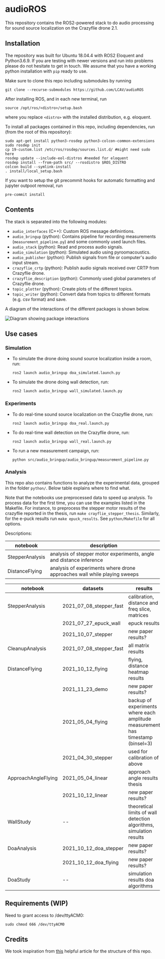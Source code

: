 # audioROS

This repository contains the ROS2-powered stack to do audio processing for sound source localization on the Crazyflie drone 2.1. 

## Installation

The repository was built for Ubuntu 18.04.4 with ROS2 Eloquent and Python3.6.9. If you are testing with newer versions and run into problems please do not hesitate to get in touch.
We assume that you have a working python installation with `pip` ready to use.

Make sure to clone this repo including submodules by running
```
git clone --recurse-submodules https://github.com/LCAV/audioROS
```


After installing ROS, and in each new terminal, run
```
source /opt/ros/<distro>/setup.bash
```
where you replace `<distro>` with the installed distribution, e.g. eloquent.

To install all packages contained in this repo, including dependencies, run (from the root of this repository): 
```
sudo apt-get install python3-rosdep python3-colcon-common-extensions
sudo rosdep init
cp 19-custom.list /etc/ros/rosdep/sources.list.d/ #might need sudo here
rosdep update --include-eol-distros #needed for eloquent  
rosdep install --from-path src/ --rosdistro $ROS_DISTRO
colcon build --symlink-install
. install/local_setup.bash
```

If you want to setup the git precommit hooks for automatic formatting and jupyter outpoot removal, run
```
pre-commit install
```

## Contents    

The stack is separated into the following modules:

- `audio_interfaces` (C++): Custom ROS message definintions.
- `audio_bringup` (python): Contains pipeline for recording measurements (`measurement_pipeline.py`) and some commonly used launch files.  
- `audio_stack` (python): Read and process audio signals.
- `audio_simulation` (python): Simulated audio using pyroomacoustics.  
- `audio_publisher` (python): Publish signals from file or computer's audio input stream. 
- `crazyflie_crtp` (python): Publish audio signals received over CRTP from Crazyflie drone.  
- `crazyflie_description` (python): Commonly used global parameters of Crazyflie drone.  
- `topic_plotter` (python): Create plots of the different topics. 
- `topic_writer` (python): Convert data from topics to different formats (e.g. csv format) and save. 


A diagram of the interactions of the different packages is shown below.

![Diagram showing package interactions](https://app.lucidchart.com/publicSegments/view/8da32e75-dd1a-45f2-a5a3-6a195968585d/image.png)

## Use cases

### Simulation 

- To simulate the drone doing sound source localization inside a room, run: 
  ```
  ros2 launch audio_bringup doa_simulated.launch.py
  ```
- To simulate the drone doing wall detection, run: 
  ```
  ros2 launch audio_bringup wall_simulated.launch.py
  ```

### Experiments

- To do real-time sound source localization on the Crazyflie drone, run: 
  ```
  ros2 launch audio_bringup doa_real.launch.py
  ```
- To do real-time wall detection on the Crazyflie drone, run: 
  ```
  ros2 launch audio_bringup wall_real.launch.py
  ```
- To run a new measurement campaign, run: 
  ```
  python src/audio_bringup/audio_bringup/measurement_pipeline.py
  ```

### Analysis

This repo also contains functions to analyze the experimental data, grouped in the folder `python/`. Below table explains where to find what. 

Note that the notebooks use preprocessed data to speed up analysis. To process data for the first time, you can use the examples listed in the Makefile. For instance, to preprocess the stepper motor results of the crazyflie reported in the thesis, run
`make crayflie_stepper_thesis`. Similarly, for the e-puck results run `make epuck_results`. See `python/Makefile` for all options.

Descriptions:

| notebook         | description                                                               |
|------------------|---------------------------------------------------------------------------|
|  StepperAnalysis |  analysis of stepper motor experiments, angle and distance inference      |
|  DistanceFlying  |  analysis of experiments where drone approaches wall while playing sweeps |


| notebook            | datasets               | results                                                                          |
|---------------------|------------------------|----------------------------------------------------------------------------------|
|  StepperAnalysis    | 2021_07_08_stepper_fast|   calibration, distance and freq slice, matrices                                 |
|                     | 2021_07_27_epuck_wall  |   epuck results                                                                  |
|                     | 2021_10_07_stepper     |   new paper results?                                                             |
|  CleanupAnalysis    | 2021_07_08_stepper_fast|   all matrix results                                                             |
|  DistanceFlying     | 2021_10_12_flying      |   flying, distance heatmap results                                               |
|                     | 2021_11_23_demo        |   new paper results?                                                             |
|                     | 2021_05_04_flying      |   backup of experiments where each amplitude measurement has timestamp (binsel=3)|
|                     | 2021_04_30_stepper     |   used for calibration of above                                                  |
|  ApproachAngleFlying| 2021_05_04_linear      |   approach angle results thesis                                                  |
|                     | 2021_10_12_linear      |   new paper results?                                                             |
|  WallStudy          | --                     |   theoretical limits of wall detection algorithms, simulation results            |
|  DoaAnalysis        | 2021_10_12_doa_stepper |   new paper results?                                                             |
|                     | 2021_10_12_doa_flying  |   new paper results?                                                             |
|  DoaStudy           | --                     |   simulation results doa algorithms                                              |


## Requirements (WIP)

Need to grant access to /dev/ttyACM0:

```sudo chmod 666 /dev/ttyACM0 ```


## Credits

We took inspiration from [this](https://roboticsbackend.com/package-organization-for-a-ros-stack-best-practices/) helpful article for the structure of this repo.
